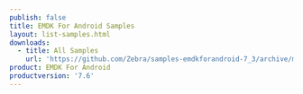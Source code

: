 ```yaml
---
publish: false
title: EMDK For Android Samples
layout: list-samples.html
downloads:
  - title: All Samples
    url: 'https://github.com/Zebra/samples-emdkforandroid-7_3/archive/master.zip'
product: EMDK For Android
productversion: '7.6'
---
```






















